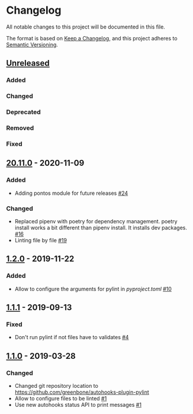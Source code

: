 # Changelog

All notable changes to this project will be documented in this file.

The format is based on [Keep a Changelog](https://keepachangelog.com/en/1.0.0/),
and this project adheres to [Semantic Versioning](https://semver.org/spec/v2.0.0.html).

## [Unreleased]
### Added
### Changed
### Deprecated
### Removed
### Fixed

[Unreleased]: https://github.com/greenbone/autohooks-plugin-pylint/compare/v20.11.0...HEAD


## [20.11.0] - 2020-11-09

### Added
* Adding pontos module for future releases [#24](https://github.com/greenbone/autohooks-plugin-pylint/pull/24)

### Changed

* Replaced pipenv with poetry for dependency management. poetry install works a bit different than pipenv install. It installs dev packages. [#16](https://github.com/greenbone/autohooks-plugin-pylint/pull/16)
* Linting file by file [#19](https://github.com/greenbone/autohooks-plugin-pylint/pull/19)

[20.11.0]: https://github.com/greenbone/autohooks-plugin-pylint/compare/v1.2.0...v20.11.0

## [1.2.0] - 2019-11-22

### Added
* Allow to configure the arguments for pylint in *pyproject.toml* [#10](https://github.com/greenbone/autohooks-plugin-pylint/pull/10)

[1.2.0]: https://github.com/greenbone/autohooks-plugin-pylint/compare/v1.1.1...v1.2.0

## [1.1.1] - 2019-09-13

### Fixed

* Don't run pylint if not files have to validates [#4](https://github.com/greenbone/autohooks-plugin-pylint/pull/4)

## [1.1.0] - 2019-03-28

### Changed

* Changed git repository location to https://github.com/greenbone/autohooks-plugin-pylint
* Allow to configure files to be linted [#1](https://github.com/greenbone/autohooks-plugin-pylint/pull/1)
* Use new autohooks status API to print messages [#1](https://github.com/greenbone/autohooks-plugin-pylint/pull/1)

[1.1.1]: https://github.com/greenbone/autohooks-plugin-pylint/compare/v1.1.0...v1.1.1
[1.1.0]: https://github.com/greenbone/autohooks-plugin-pylint/compare/v1.0.0...v1.1.0
